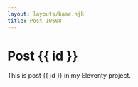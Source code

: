 ```yaml
---
layout: layouts/base.njk
title: Post 10608
---
```


# Post {{ id }}

This is post {{ id }} in my Eleventy project.
